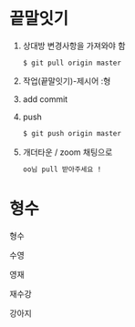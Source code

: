 # 끝말잇기

1. 상대방 변경사항을 가져와야 함

   ```ba
   $ git pull origin master
   ```

   

2. 작업(끝말잇기)-제시어 :형

3. add commit

4. push

   ```bash
   $ git push origin master
   ```

5. 개더타운 / zoom 채팅으로 

   ```bash
   oo님 pull 받아주세요 !
   ```



형수
=======
형수 

수영 

영재

재수강

강아지
